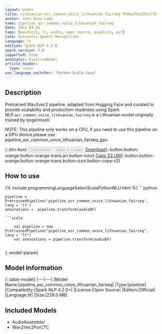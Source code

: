 ```yaml
---
layout: model
title: Lithuanian asr_common_voice_lithuanian_fairseq TFWav2Vec2ForCTC from birgermoell
author: John Snow Labs
name: pipeline_asr_common_voice_lithuanian_fairseq
date: 2022-09-26
tags: [wav2vec2, lt, audio, open_source, pipeline, asr]
task: Automatic Speech Recognition
language: lt
edition: Spark NLP 4.2.0
spark_version: 3.0
supported: true
annotator: PipelineModel
article_header:
  type: cover
use_language_switcher: "Python-Scala-Java"
---
```


## Description

Pretrained Wav2vec2  pipeline, adapted from Hugging Face and curated to provide scalability and production-readiness using Spark NLP.`asr_common_voice_lithuanian_fairseq` is a Lithuanian model originally trained by birgermoell.

NOTE: This pipeline only works on a CPU, if you need to use this pipeline on a GPU device please use pipeline_asr_common_voice_lithuanian_fairseq_gpu

{:.btn-box}
<button class="button button-orange" disabled>Live Demo</button>
<button class="button button-orange" disabled>Open in Colab</button>
[Download](https://s3.amazonaws.com/auxdata.johnsnowlabs.com/public/models/pipeline_asr_common_voice_lithuanian_fairseq_lt_4.2.0_3.0_1664202882481.zip){:.button.button-orange.button-orange-trans.arr.button-icon}
[Copy S3 URI](s3://auxdata.johnsnowlabs.com/public/models/pipeline_asr_common_voice_lithuanian_fairseq_lt_4.2.0_3.0_1664202882481.zip){:.button.button-orange.button-orange-trans.button-icon.button-copy-s3}

## How to use



<div class="tabs-box" markdown="1">
{% include programmingLanguageSelectScalaPythonNLU.html %}
```python

    pipeline = PretrainedPipeline('pipeline_asr_common_voice_lithuanian_fairseq', lang = 'lt')
    annotations =  pipeline.transform(audioDF)
    
```
```scala

    val pipeline = new PretrainedPipeline("pipeline_asr_common_voice_lithuanian_fairseq", lang = "lt")
    val annotations = pipeline.transform(audioDF)
    
```
</div>

{:.model-param}
## Model Information

{:.table-model}
|---|---|
|Model Name:|pipeline_asr_common_voice_lithuanian_fairseq|
|Type:|pipeline|
|Compatibility:|Spark NLP 4.2.0+|
|License:|Open Source|
|Edition:|Official|
|Language:|lt|
|Size:|228.0 MB|

## Included Models

- AudioAssembler
- Wav2Vec2ForCTC
